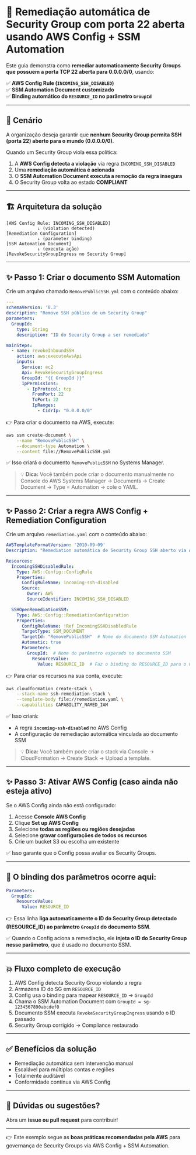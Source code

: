 # 🔐 Remediação automática de Security Group com porta 22 aberta usando AWS Config + SSM Automation

Este guia demonstra como **remediar automaticamente Security Groups que possuem a porta TCP 22 aberta para 0.0.0.0/0**, usando:

✅ **AWS Config Rule (`INCOMING_SSH_DISABLED`)**  
✅ **SSM Automation Document customizado**  
✅ **Binding automático do `RESOURCE_ID` no parâmetro `GroupId`**

---

## 🎯 **Cenário**

A organização deseja garantir que **nenhum Security Group permita SSH (porta 22) aberto para o mundo (0.0.0.0/0)**.

Quando um Security Group viola essa política:

1. A **AWS Config detecta a violação** via regra `INCOMING_SSH_DISABLED`
2. Uma **remediação automática é acionada**
3. O **SSM Automation Document executa a remoção da regra insegura**
4. O Security Group volta ao estado **COMPLIANT**

---

## 🏗️ **Arquitetura da solução**

```plaintext
[AWS Config Rule: INCOMING_SSH_DISABLED]
            ↓ (violation detected)
[Remediation Configuration]
            ↓ (parameter binding)
[SSM Automation Document]
            ↓ (executa ação)
[RevokeSecurityGroupIngress no Security Group]
````

---

## ✨ **Passo 1: Criar o documento SSM Automation**

Crie um arquivo chamado `RemovePublicSSH.yml` com o conteúdo abaixo:

```yaml
---
schemaVersion: '0.3'
description: "Remove SSH público de um Security Group"
parameters:
  GroupId:
    type: String
    description: "ID do Security Group a ser remediado"

mainSteps:
  - name: revokeInboundSSH
    action: aws:executeAwsApi
    inputs:
      Service: ec2
      Api: RevokeSecurityGroupIngress
      GroupId: "{{ GroupId }}"
      IpPermissions:
        - IpProtocol: tcp
          FromPort: 22
          ToPort: 22
          IpRanges:
            - CidrIp: "0.0.0.0/0"
```

👉 Para criar o documento na AWS, execute:

```bash
aws ssm create-document \
    --name "RemovePublicSSH" \
    --document-type Automation \
    --content file://RemovePublicSSH.yml
```

✅ Isso criará o documento `RemovePublicSSH` no Systems Manager.

> 💡 **Dica:** Você também pode criar o documento manualmente no Console do AWS Systems Manager → Documents → Create Document → Type = Automation → cole o YAML.

---

## ✨ **Passo 2: Criar a regra AWS Config + Remediation Configuration**

Crie um arquivo `remediation.yaml` com o conteúdo abaixo:

```yaml
AWSTemplateFormatVersion: '2010-09-09'
Description: "Remediation automática de Security Group SSH aberto via AWS Config + SSM Automation"

Resources:
  IncomingSSHDisabledRule:
    Type: AWS::Config::ConfigRule
    Properties:
      ConfigRuleName: incoming-ssh-disabled
      Source:
        Owner: AWS
        SourceIdentifier: INCOMING_SSH_DISABLED

  SSHOpenRemediationSSM:
    Type: AWS::Config::RemediationConfiguration
    Properties:
      ConfigRuleName: !Ref IncomingSSHDisabledRule
      TargetType: SSM_DOCUMENT
      TargetId: "RemovePublicSSH"  # Nome do documento SSM Automation
      Automatic: true
      Parameters:
        GroupId:  # Nome do parâmetro esperado no documento SSM
          ResourceValue:
            Value: RESOURCE_ID  # Faz o binding do RESOURCE_ID para o GroupId
```

👉 Para criar os recursos na sua conta, execute:

```bash
aws cloudformation create-stack \
    --stack-name ssh-remediation-stack \
    --template-body file://remediation.yaml \
    --capabilities CAPABILITY_NAMED_IAM
```

✅ Isso criará:

* A regra **`incoming-ssh-disabled`** no AWS Config
* A configuração de remediação automática vinculada ao documento SSM

> 💡 **Dica:** Você também pode criar o stack via Console → CloudFormation → Create Stack → Upload a template.

---

## ✨ **Passo 3: Ativar AWS Config (caso ainda não esteja ativo)**

Se o AWS Config ainda não está configurado:

1. Acesse **Console AWS Config**
2. Clique **Set up AWS Config**
3. Selecione **todas as regiões ou regiões desejadas**
4. Selecione **gravar configurações de todos os recursos**
5. Crie um bucket S3 ou escolha um existente

✅ Isso garante que o Config possa avaliar os Security Groups.

---

## 📝 **O binding dos parâmetros ocorre aqui:**

```yaml
Parameters:
  GroupId:
    ResourceValue:
      Value: RESOURCE_ID
```

👉 Essa linha **liga automaticamente o ID do Security Group detectado (RESOURCE\_ID) ao parâmetro `GroupId` do documento SSM**.

✅ Quando o Config aciona a remediação, ele **injeta o ID do Security Group nesse parâmetro**, que é usado no documento SSM.

---

## 💥 **Fluxo completo de execução**

1. AWS Config detecta Security Group violando a regra
2. Armazena ID do SG em `RESOURCE_ID`
3. Config usa o binding para mapear `RESOURCE_ID` → `GroupId`
4. Chama o SSM Automation Document com `GroupId = sg-1234567890abcdef0`
5. Documento SSM executa `RevokeSecurityGroupIngress` usando o ID passado
6. Security Group corrigido → Compliance restaurado

---

## ✅ **Benefícios da solução**

* Remediação automática sem intervenção manual
* Escalável para múltiplas contas e regiões
* Totalmente auditável
* Conformidade contínua via AWS Config

---

## 💬 **Dúvidas ou sugestões?**

Abra um **issue ou pull request** para contribuir!

---

👉 Este exemplo segue as **boas práticas recomendadas pela AWS** para governança de Security Groups via AWS Config + SSM Automation.



